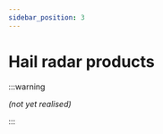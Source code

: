 ```yaml
---
sidebar_position: 3
---
```


# Hail radar products

:::warning

*(not yet realised)*

:::
